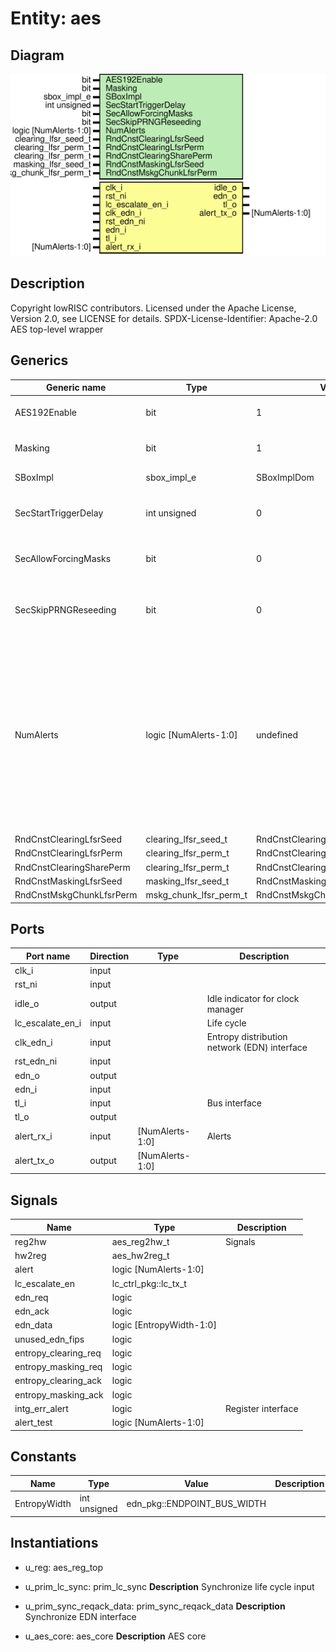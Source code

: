 # Entity: aes

## Diagram

![Diagram](aes.svg "Diagram")
## Description

Copyright lowRISC contributors.
 Licensed under the Apache License, Version 2.0, see LICENSE for details.
 SPDX-License-Identifier: Apache-2.0
 AES top-level wrapper
 
## Generics

| Generic name             | Type                   | Value                           | Description                                                                                                                                                                        |
| ------------------------ | ---------------------- | ------------------------------- | ---------------------------------------------------------------------------------------------------------------------------------------------------------------------------------- |
| AES192Enable             | bit                    | 1                               | Can be 0 (disable), or 1 (enable).                                                                                                                                                 |
| Masking                  | bit                    | 1                               | Can be 0 (no masking), or                                                                                                                                                          |
| SBoxImpl                 | sbox_impl_e            | SBoxImplDom                     | See aes_pkg.sv                                                                                                                                                                     |
| SecStartTriggerDelay     | int unsigned           | 0                               | Manual start trigger delay, useful for                                                                                                                                             |
| SecAllowForcingMasks     | bit                    | 0                               | Allow forcing masks to 0 using                                                                                                                                                     |
| SecSkipPRNGReseeding     | bit                    | 0                               | The current SCA setup doesn't provide enough                                                                                                                                       |
| NumAlerts                | logic [NumAlerts-1:0]  | undefined                       | resources to implement the infrastucture required for PRNG reseeding (CSRNG, EDN). To enable SCA resistance evaluations, we need to skip reseeding requests. Useful for SCA only.  |
| RndCnstClearingLfsrSeed  | clearing_lfsr_seed_t   | RndCnstClearingLfsrSeedDefault  |                                                                                                                                                                                    |
| RndCnstClearingLfsrPerm  | clearing_lfsr_perm_t   | RndCnstClearingLfsrPermDefault  |                                                                                                                                                                                    |
| RndCnstClearingSharePerm | clearing_lfsr_perm_t   | RndCnstClearingSharePermDefault |                                                                                                                                                                                    |
| RndCnstMaskingLfsrSeed   | masking_lfsr_seed_t    | RndCnstMaskingLfsrSeedDefault   |                                                                                                                                                                                    |
| RndCnstMskgChunkLfsrPerm | mskg_chunk_lfsr_perm_t | RndCnstMskgChunkLfsrPermDefault |                                                                                                                                                                                    |
## Ports

| Port name        | Direction | Type            | Description                                  |
| ---------------- | --------- | --------------- | -------------------------------------------- |
| clk_i            | input     |                 |                                              |
| rst_ni           | input     |                 |                                              |
| idle_o           | output    |                 | Idle indicator for clock manager             |
| lc_escalate_en_i | input     |                 | Life cycle                                   |
| clk_edn_i        | input     |                 | Entropy distribution network (EDN) interface |
| rst_edn_ni       | input     |                 |                                              |
| edn_o            | output    |                 |                                              |
| edn_i            | input     |                 |                                              |
| tl_i             | input     |                 | Bus interface                                |
| tl_o             | output    |                 |                                              |
| alert_rx_i       | input     | [NumAlerts-1:0] | Alerts                                       |
| alert_tx_o       | output    | [NumAlerts-1:0] |                                              |
## Signals

| Name                 | Type                       | Description         |
| -------------------- | -------------------------- | ------------------- |
| reg2hw               | aes_reg2hw_t               | Signals             |
| hw2reg               | aes_hw2reg_t               |                     |
| alert                | logic      [NumAlerts-1:0] |                     |
| lc_escalate_en       | lc_ctrl_pkg::lc_tx_t       |                     |
| edn_req              | logic                      |                     |
| edn_ack              | logic                      |                     |
| edn_data             | logic   [EntropyWidth-1:0] |                     |
| unused_edn_fips      | logic                      |                     |
| entropy_clearing_req | logic                      |                     |
| entropy_masking_req  | logic                      |                     |
| entropy_clearing_ack | logic                      |                     |
| entropy_masking_ack  | logic                      |                     |
| intg_err_alert       | logic                      | Register interface  |
| alert_test           | logic [NumAlerts-1:0]      |                     |
## Constants

| Name         | Type         | Value                       | Description |
| ------------ | ------------ | --------------------------- | ----------- |
| EntropyWidth | int unsigned | edn_pkg::ENDPOINT_BUS_WIDTH |             |
## Instantiations

- u_reg: aes_reg_top
- u_prim_lc_sync: prim_lc_sync
**Description**
Synchronize life cycle input

- u_prim_sync_reqack_data: prim_sync_reqack_data
**Description**
Synchronize EDN interface

- u_aes_core: aes_core
**Description**
AES core

